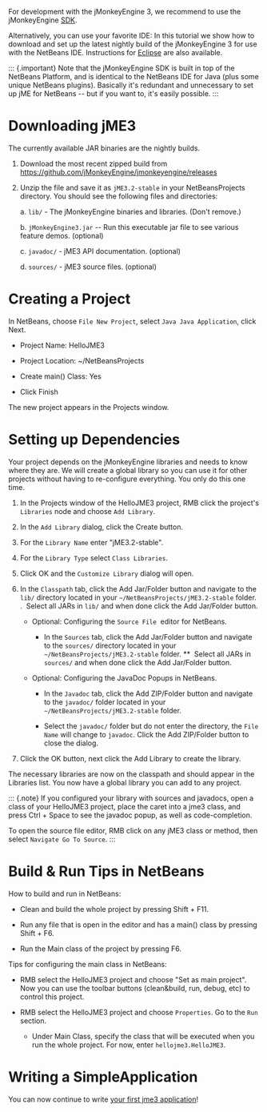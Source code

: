For development with the jMonkeyEngine 3, we recommend to use the
jMonkeyEngine [SDK](../sdk).

Alternatively, you can use your favorite IDE: In this tutorial we show
how to download and set up the latest nightly build of the jMonkeyEngine
3 for use with the NetBeans IDE. Instructions for
[Eclipse](../jme3/setting_up_jme3_in_eclipse) are also available.

::: {.important}
Note that the jMonkeyEngine SDK is built in top of the NetBeans
Platform, and is identical to the NetBeans IDE for Java (plus some
unique NetBeans plugins). Basically it's redundant and unnecessary to
set up jME for NetBeans -- but if you want to, it's easily possible.
:::

Downloading jME3
================

The currently available JAR binaries are the nightly builds.

1.  Download the most recent zipped build from
    <https://github.com/jMonkeyEngine/jmonkeyengine/releases>

2.  Unzip the file and save it as `jME3.2-stable` in your
    NetBeansProjects directory. You should see the following files and
    directories:

    a.  `lib/` - The jMonkeyEngine binaries and libraries. (Don't
        remove.)

    b.  `jMonkeyEngine3.jar` -- Run this executable jar file to see
        various feature demos. (optional)

    c.  `javadoc/` - jME3 API documentation. (optional)

    d.  `sources/` - jME3 source files. (optional)

Creating a Project
==================

In NetBeans, choose `File New Project`, select `Java Java Application`,
click Next.

-   Project Name: HelloJME3

-   Project Location: \~/NetBeansProjects

-   Create main() Class: Yes

-   Click Finish

The new project appears in the Projects window.

Setting up Dependencies
=======================

Your project depends on the jMonkeyEngine libraries and needs to know
where they are. We will create a global library so you can use it for
other projects without having to re-configure everything. You only do
this one time.

1.  In the Projects window of the HelloJME3 project, RMB click the
    project's `Libraries` node and choose `Add Library`.

2.  In the `Add Library` dialog, click the Create button.

3.  For the `Library Name` enter "jME3.2-stable".

4.  For the `Library Type` select `Class Libraries`.

5.  Click OK and the `Customize Library` dialog will open.

6.  In the `Classpath` tab, click the Add Jar/Folder button and navigate
    to the `lib/` directory located in your
    `~/NetBeansProjects/jME3.2-stable` folder. .  Select all JARs in
    `lib/` and when done click the Add Jar/Folder button.

    -   Optional: Configuring the `Source File`  editor for NetBeans.

        -   In the `Sources` tab, click the Add Jar/Folder button and
            navigate to the `sources/` directory located in your
            `~/NetBeansProjects/jME3.2-stable` folder. \*\*  Select all
            JARs in `sources/` and when done click the Add Jar/Folder
            button.

    -   Optional: Configuring the JavaDoc Popups in NetBeans. 

        -   In the `Javadoc` tab, click the Add ZIP/Folder button and
            navigate to the `javadoc/` folder located in your
            `~/NetBeansProjects/jME3.2-stable` folder.

        -   Select the `javadoc/` folder but do not enter the directory,
            the `File Name` will change to `javadoc`. Click the Add
            ZIP/Folder button to close the dialog.

7.  Click the OK button, next click the Add Library to create the
    library.

The necessary libraries are now on the classpath and should appear in
the Libraries list. You now have a global library you can add to any
project.

::: {.note}
If you configured your library with sources and javadocs, open a class
of your HelloJME3 project, place the caret into a jme3 class, and press
Ctrl + Space to see the javadoc popup, as well as code-completion.

To open the source file editor, RMB click on any jME3 class or method,
then select `Navigate Go To Source`.
:::

Build & Run Tips in NetBeans
============================

How to build and run in NetBeans:

-   Clean and build the whole project by pressing Shift + F11.

-   Run any file that is open in the editor and has a main() class by
    pressing Shift + F6.

-   Run the Main class of the project by pressing F6.

Tips for configuring the main class in NetBeans:

-   RMB select the HelloJME3 project and choose "Set as main project".
    Now you can use the toolbar buttons (clean&build, run, debug, etc)
    to control this project.

-   RMB select the HelloJME3 project and choose `Properties`. Go to the
    `Run` section.

    -   Under Main Class, specify the class that will be executed when
        you run the whole project. For now, enter `hellojme3.HelloJME3`.

Writing a SimpleApplication
===========================

You can now continue to write [your first jme3
application](../jme3/beginner/hello_simpleapplication)!
